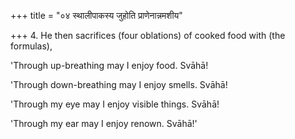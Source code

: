 +++
title = "०४ स्थालीपाकस्य जुहोति प्राणेनान्नमशीय"

+++
4. He then sacrifices (four oblations) of cooked food with (the formulas),

'Through up-breathing may I enjoy food. Svāhā!

'Through down-breathing may I enjoy smells. Svāhā!

'Through my eye may I enjoy visible things. Svāhā!

'Through my ear may I enjoy renown. Svāhā!'
